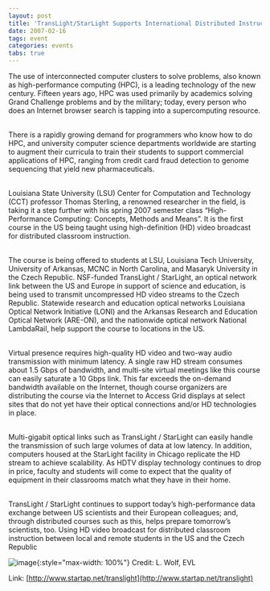 ```yaml
---
layout: post
title: 'TransLight/StarLight Supports International Distributed Instruction in High-Definition'
date: 2007-02-16
tags: event
categories: events
tabs: true
---
```


The use of interconnected computer clusters to solve problems, also known as high-performance computing (HPC), is a leading technology of the new century. Fifteen years ago, HPC was used primarily by academics solving Grand Challenge problems and by the military; today, every person who does an Internet browser search is tapping into a supercomputing resource.<br><br>

There is a rapidly growing demand for programmers who know how to do HPC, and university computer science departments worldwide are starting to augment their curricula to train their students to support commercial applications of HPC, ranging from credit card fraud detection to genome sequencing that yield new pharmaceuticals.<br><br>

Louisiana State University (LSU) Center for Computation and Technology (CCT) professor Thomas Sterling, a renowned researcher in the field, is taking it a step further with his spring 2007 semester class &ldquo;High-Performance Computing: Concepts, Methods and Means&rdquo;. It is the first course in the US being taught using high-definition (HD) video broadcast for distributed classroom instruction.<br><br>

The course is being offered to students at LSU, Louisiana Tech University, University of Arkansas, MCNC in North Carolina, and Masaryk University in the Czech Republic. NSF-funded TransLight / StarLight, an optical network link between the US and Europe in support of science and education, is being used to transmit uncompressed HD video streams to the Czech Republic. Statewide research and education optical networks Louisiana Optical Network Initiative (LONI) and the Arkansas Research and Education Optical Network (ARE-ON), and the nationwide optical network National LambdaRail, help support the course to locations in the US.<br><br>

Virtual presence requires high-quality HD video and two-way audio transmission with minimum latency. A single raw HD stream consumes about 1.5 Gbps of bandwidth, and multi-site virtual meetings like this course can easily saturate a 10 Gbps link. This far exceeds the on-demand bandwidth available on the Internet, though course organizers are distributing the course via the Internet to Access Grid displays at select sites that do not yet have their optical connections and/or HD technologies in place.<br><br>

Multi-gigabit optical links such as TransLight / StarLight can easily handle the transmission of such large volumes of data at low latency. In addition, computers housed at the StarLight facility in Chicago replicate the HD stream to achieve scalability. As HDTV display technology continues to drop in price, faculty and students will come to expect that the quality of equipment in their classrooms match what they have in their home.<br><br>

TransLight / StarLight continues to support today&rsquo;s high-performance data exchange between US scientists and their European colleagues; and, through distributed courses such as this, helps prepare tomorrow&rsquo;s scientists, too.
Using HD video broadcast for distributed classroom instruction between local and remote students in the US and the Czech Republic

![image](https://www.evl.uic.edu/output/originals/lsuclassspring2007.png-srcw.jpg){:style="max-width: 100%"}
Credit: L. Wolf, EVL


Link: [http://www.startap.net/translight](http://www.startap.net/translight)
